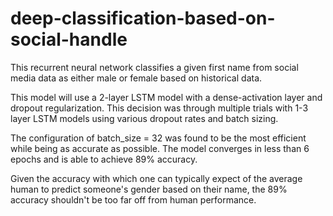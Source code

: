 # deep-classification-based-on-social-handle
This recurrent neural network classifies a given first name from social media data as either male or female based on historical data. 

This model will use a 2-layer LSTM model with a dense-activation layer and dropout regularization. This decision was through multiple trials with 1-3 layer LSTM models using various dropout rates and batch sizing. 

The configuration of batch_size = 32 was found to be the most efficient while being as accurate as possible. The model converges in less than 6 epochs and is able to achieve 89% accuracy.

Given the accuracy with which one can typically expect of the average human to predict someone's gender based on their name, the 89% accuracy shouldn't be too far off from human performance. 
